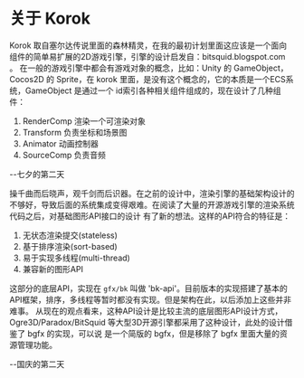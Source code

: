 # 关于 Korok

Korok 取自塞尔达传说里面的森林精灵，在我的最初计划里面这应该是一个面向组件的简单易扩展的2D游戏引擎，引擎的设计启发自：bitsquid.blogspot.com 。
在一般的游戏引擎中都会有游戏对象的概念，比如：Unity 的 GameObject，Cocos2D 的 Sprite，在 korok 里面，是没有这个概念的，它的本质是一个ECS系统，GameObject
是通过一个 id索引各种相关组件组成的，现在设计了几种组件：

1. RenderComp 渲染一个可渲染对象
2. Transform  负责坐标和场景图
3. Animator   动画控制器
3. SourceComp 负责音频

--七夕的第二天

操千曲而后晓声，观千剑而后识器。在之前的设计中，渲染引擎的基础架构设计的不够好，导致后面的系统集成变得艰难。在阅读了大量的开源游戏引擎的渲染系统代码之后，对基础图形API接口的设计
有了新的想法。这样的API符合的特征是：

1. 无状态渲染提交(stateless)
2. 基于排序渲染(sort-based)
3. 易于实现多线程(multi-thread)
4. 兼容新的图形API

这部分的底层API，实现在 `gfx/bk` 叫做 'bk-api'。目前版本的实现搭建了基本的API框架，排序，多线程等暂时都没有实现。但是架构在此，以后添加上这些并非难事。
从现在的观点看来，这种API设计是比较主流的底层图形API设计方式，Ogre3D/Paradox/BitSquid 等大型3D开源引擎都采用了这种设计，此处的设计借鉴了 bgfx 的实现，可以说
是一个简版的 bgfx，但是移除了 bgfx 里面大量的资源管理功能。


--国庆的第二天